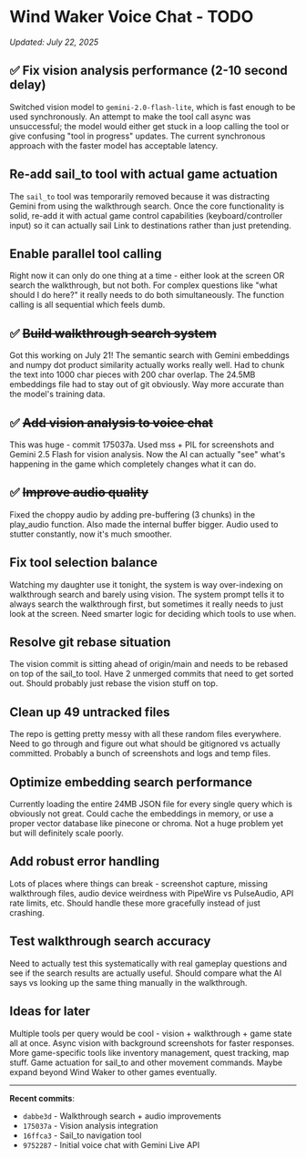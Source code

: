 # Wind Waker Voice Chat - TODO

*Updated: July 22, 2025*

## ✅ Fix vision analysis performance (2-10 second delay)

Switched vision model to `gemini-2.0-flash-lite`, which is fast enough to be used synchronously. An attempt to make the tool call async was unsuccessful; the model would either get stuck in a loop calling the tool or give confusing "tool in progress" updates. The current synchronous approach with the faster model has acceptable latency.

## Re-add sail_to tool with actual game actuation

The `sail_to` tool was temporarily removed because it was distracting Gemini from using the walkthrough search. Once the core functionality is solid, re-add it with actual game control capabilities (keyboard/controller input) so it can actually sail Link to destinations rather than just pretending.

## Enable parallel tool calling

Right now it can only do one thing at a time - either look at the screen OR search the walkthrough, but not both. For complex questions like "what should I do here?" it really needs to do both simultaneously. The function calling is all sequential which feels dumb.

## ✅ ~~Build walkthrough search system~~

Got this working on July 21! The semantic search with Gemini embeddings and numpy dot product similarity actually works really well. Had to chunk the text into 1000 char pieces with 200 char overlap. The 24.5MB embeddings file had to stay out of git obviously. Way more accurate than the model's training data.

## ✅ ~~Add vision analysis to voice chat~~

This was huge - commit 175037a. Used mss + PIL for screenshots and Gemini 2.5 Flash for vision analysis. Now the AI can actually "see" what's happening in the game which completely changes what it can do.

## ✅ ~~Improve audio quality~~

Fixed the choppy audio by adding pre-buffering (3 chunks) in the play_audio function. Also made the internal buffer bigger. Audio used to stutter constantly, now it's much smoother.

## Fix tool selection balance

Watching my daughter use it tonight, the system is way over-indexing on walkthrough search and barely using vision. The system prompt tells it to always search the walkthrough first, but sometimes it really needs to just look at the screen. Need smarter logic for deciding which tools to use when.

## Resolve git rebase situation

The vision commit is sitting ahead of origin/main and needs to be rebased on top of the sail_to tool. Have 2 unmerged commits that need to get sorted out. Should probably just rebase the vision stuff on top.

## Clean up 49 untracked files

The repo is getting pretty messy with all these random files everywhere. Need to go through and figure out what should be gitignored vs actually committed. Probably a bunch of screenshots and logs and temp files.

## Optimize embedding search performance

Currently loading the entire 24MB JSON file for every single query which is obviously not great. Could cache the embeddings in memory, or use a proper vector database like pinecone or chroma. Not a huge problem yet but will definitely scale poorly.

## Add robust error handling

Lots of places where things can break - screenshot capture, missing walkthrough files, audio device weirdness with PipeWire vs PulseAudio, API rate limits, etc. Should handle these more gracefully instead of just crashing.

## Test walkthrough search accuracy

Need to actually test this systematically with real gameplay questions and see if the search results are actually useful. Should compare what the AI says vs looking up the same thing manually in the walkthrough.

## Ideas for later

Multiple tools per query would be cool - vision + walkthrough + game state all at once. Async vision with background screenshots for faster responses. More game-specific tools like inventory management, quest tracking, map stuff. Game actuation for sail_to and other movement commands. Maybe expand beyond Wind Waker to other games eventually.

---

**Recent commits**:
- `dabbe3d` - Walkthrough search + audio improvements
- `175037a` - Vision analysis integration
- `16ffca3` - Sail_to navigation tool
- `9752287` - Initial voice chat with Gemini Live API
